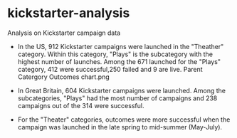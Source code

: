 # kickstarter-analysis
Analysis on Kickstarter campaign data

- In the US, 912 Kickstarter campaigns were launched in the "Theather" category. Within this category, "Plays" is the subcategory with the highest number of launches. Among the 671 launched for the "Plays" category, 412 were successful,250 failed and 9 are live. 
Parent Catergory Outcomes chart.png
- In Great Britain, 604 Kickstarter campaigns were launched. Among the subcategories, "Plays" had the most number of campaigns and 238 campaigns out of the 314 were successful. 

- For the "Theater" categories, outcomes were more successful when the campaign was launched in the late spring to mid-summer (May-July).
